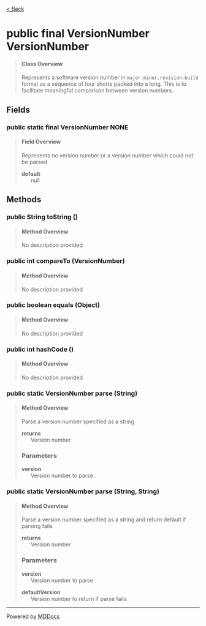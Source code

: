 [< Back](../README.md)
# public final VersionNumber VersionNumber #
>#### Class Overview ####
>Represents a software version number in <code>major.minor.revision.build
 </code> format as a sequence of four shorts packed into a long. This is to
 facilitate meaningful comparison between version numbers.
## Fields ##
### public static final VersionNumber NONE ###
>#### Field Overview ####
>Represents no version number or a version number which could not be
 parsed
>
>**default**<br />
>&nbsp;&nbsp;&nbsp;&nbsp;&nbsp;&nbsp;null
>
## Methods ##
### public String toString () ###
>#### Method Overview ####
>No description provided
>
### public int compareTo (VersionNumber) ###
>#### Method Overview ####
>No description provided
>
### public boolean equals (Object) ###
>#### Method Overview ####
>No description provided
>
### public int hashCode () ###
>#### Method Overview ####
>No description provided
>
### public static VersionNumber parse (String) ###
>#### Method Overview ####
>Parse a version number specified as a string
>
>**returns**<br />
>&nbsp;&nbsp;&nbsp;&nbsp;&nbsp;&nbsp;Version number
>
>### Parameters ###
>**version**<br />
>&nbsp;&nbsp;&nbsp;&nbsp;&nbsp;&nbsp;Version number to parse
>
### public static VersionNumber parse (String, String) ###
>#### Method Overview ####
>Parse a version number specified as a string and return default if
 parsing fails
>
>**returns**<br />
>&nbsp;&nbsp;&nbsp;&nbsp;&nbsp;&nbsp;Version number
>
>### Parameters ###
>**version**<br />
>&nbsp;&nbsp;&nbsp;&nbsp;&nbsp;&nbsp;Version number to parse
>
>**defaultVersion**<br />
>&nbsp;&nbsp;&nbsp;&nbsp;&nbsp;&nbsp;Version number to return if parse fails
>

---
Powered by [MDDocs](https://github.com/VRCube/MDDocs)